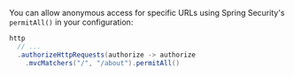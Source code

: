 You can allow anonymous access for specific URLs using Spring Security's `permitAll()` in your configuration:

```java
http
  // ...
  .authorizeHttpRequests(authorize -> authorize
    .mvcMatchers("/", "/about").permitAll()
```
